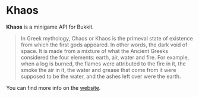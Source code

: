 # Khaos
**Khaos** is a minigame API for Bukkit.

> In Greek mythology, Chaos or Khaos is the primeval state of existence from
  which the first gods appeared. In other words, the dark void of space. It is
  made from a mixture of what the Ancient Greeks considered the four elements:
  earth, air, water and fire. For example, when a log is burned, the flames
  were attributed to the fire in it, the smoke the air in it, the water and
  grease that come from it were supposed to be the water, and the ashes left
  over were the earth.

You can find more info on the [website](http://jadonfowler.xyz/khaos/).